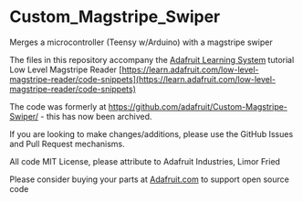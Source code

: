 # Custom_Magstripe_Swiper
Merges a microcontroller (Teensy w/Arduino) with a magstripe swiper

The files in this repository accompany the [Adafruit Learning System](https://learn.adafruit.com) tutorial 
Low Level Magstripe Reader [https://learn.adafruit.com/low-level-magstripe-reader/code-snippets](https://learn.adafruit.com/low-level-magstripe-reader/code-snippets)

The code was formerly at https://github.com/adafruit/Custom-Magstripe-Swiper/ - this has now been archived.

If you are looking to make changes/additions, please use the GitHub Issues and Pull Request mechanisms.

All code MIT License, please attribute to Adafruit Industries, Limor Fried

Please consider buying your parts at [Adafruit.com](https://www.adafruit.com) to support open source code
